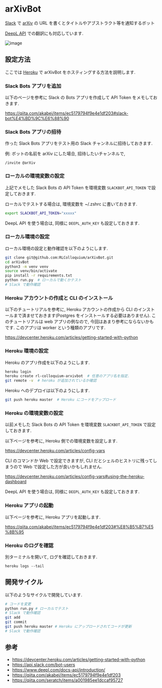 # arXivBot

[Slack](https://slack.com/) で [arXiv](https://arxiv.org/) の URL を書くとタイトルやアブストラクト等を通知するボット

[DeepL API](https://www.deepl.com/docs-api/introduction/) での翻訳にも対応しています.

![image](https://user-images.githubusercontent.com/1632335/86489762-53689000-bda0-11ea-89aa-42ddf6e2e797.png)


## 設定方法

ここでは [Heroku](https://www.heroku.com/) で arXivBot をホスティングする方法を説明します.


### Slack Bots アプリを追加

以下のページを参考に Slack の Bots アプリを作成して API Token をメモしておきます.

https://qiita.com/akabei/items/ec5179794f9e4e1df203#slack-bot%E4%BD%9C%E6%88%90


### Slack Bots アプリの招待

作った Slack Bots アプリをテスト用の Slack チャンネルに招待しておきます.

例: ボットの名前を arXiv にした場合, 招待したいチャンネルで,

```
/invite @arXiv
```


### ローカルの環境変数の設定

上記でメモした Slack Bots の API Token を環境変数 `SLACKBOT_API_TOKEN` で設定しておきます.

ローカルでテストする場合は, 環境変数を ~/.zshrc に書いておきます.

```sh
export SLACKBOT_API_TOKEN="xxxxx"
```

DeepL API を使う場合は, 同様に `DEEPL_AUTH_KEY` も設定しておきます.


### ローカル環境の設定

ローカル環境の設定と動作確認を以下のようにします.

```sh
git clone git@github.com:RLColloquium/arXivBot.git
cd arXivBot
python3 -m venv venv
source venv/bin/activate
pip install -r requirements.txt
python run.py  # ローカルで動くかテスト
# Slack で動作確認
```


### Heroku アカウントの作成と CLI のインストール

以下のチュートリアルを参考に, Heroku アカウントの作成から CLI のインストールまで済ませておきます(Postgres をインストールする必要はありません). このチュートリアルは web アプリの例なので, 今回はあまり参考にならないかもです. このアプリは worker という種類のアプリです.

https://devcenter.heroku.com/articles/getting-started-with-python


### Heroku 環境の設定

Heroku のアプリ作成を以下のようにします.

```sh
heroku login
heroku create rl-colloquium-arxivbot  # 任意のアプリ名を指定.
git remote -v  # heroku が追加されているか確認
```

Heroku へのデプロイは以下のようにします.

```sh
git push heroku master  # Heroku にコードをアップロード
```

### Heroku の環境変数の設定

以前メモした Slack Bots の API Token を環境変数 `SLACKBOT_API_TOKEN` で設定しておきます.

以下ページを参考に, Heroku 側での環境変数を設定します.

https://devcenter.heroku.com/articles/config-vars

CLI のコマンドか Web で設定できますが, CLI だとシェルのヒストリに残ってしまうので Web で設定した方が良いかもしれません.

https://devcenter.heroku.com/articles/config-vars#using-the-heroku-dashboard

DeepL API を使う場合は, 同様に `DEEPL_AUTH_KEY` も設定しておきます.


### Heroku アプリの起動

以下ページを参考に, Heroku アプリを起動します.

https://qiita.com/akabei/items/ec5179794f9e4e1df203#%E8%B5%B7%E5%8B%95


### Heroku のログを確認

別ターミナルを開いて, ログを確認しておきます.

```
heroku logs --tail
```


## 開発サイクル

以下のようなサイクルで開発しています.

```sh
# コードを変更
python run.py # ローカルでテスト
# Slack で動作確認
git add
git commit
git push heroku master # Heroku にアップロードされてコードが更新
# Slack で動作確認
```

## 参考

- https://devcenter.heroku.com/articles/getting-started-with-python
- https://api.slack.com/bot-users
- https://www.deepl.com/docs-api/introduction/
- https://qiita.com/akabei/items/ec5179794f9e4e1df203
- https://qiita.com/seratch/items/a001985ee1dccaf95727
